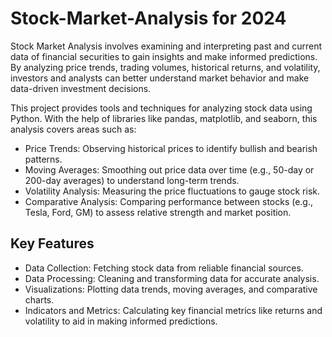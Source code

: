 # Stock-Market-Analysis for 2024

Stock Market Analysis involves examining and interpreting past and current data of financial securities to gain insights and make informed predictions. By analyzing price trends, trading volumes, historical returns, and volatility, investors and analysts can better understand market behavior and make data-driven investment decisions.

This project provides tools and techniques for analyzing stock data using Python. With the help of libraries like pandas, matplotlib, and seaborn, this analysis covers areas such as:

- Price Trends: Observing historical prices to identify bullish and bearish patterns.
- Moving Averages: Smoothing out price data over time (e.g., 50-day or 200-day averages) to understand long-term trends.
- Volatility Analysis: Measuring the price fluctuations to gauge stock risk.
- Comparative Analysis: Comparing performance between stocks (e.g., Tesla, Ford, GM) to assess relative strength and market position.

## Key Features
- Data Collection: Fetching stock data from reliable financial sources.
- Data Processing: Cleaning and transforming data for accurate analysis.
- Visualizations: Plotting data trends, moving averages, and comparative charts.
- Indicators and Metrics: Calculating key financial metrics like returns and volatility to aid in making informed predictions.
